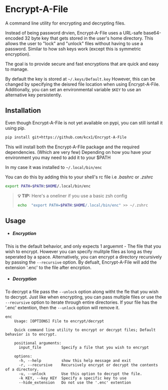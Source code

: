 # Encrypt-A-File
A command line utility for encrypting and decrypting files.

Instead of being password drvien, Encrypt-A-File uses a URL-safe base64-encoded 32 byte key that gets stored in the user's home directory. This allows the user to "lock" and "unlock" files without having to use a password. Similar to how ssh keys work (except this is symmetric encryption). 

The goal is to provide secure and fast encryptions that are quick and easy to manage. 

By default the key is stored at ```~/.keys/Default.key``` However, this can be changed by specifying the deisred file location when using Encrypt-A-File. Additionally, you can set an environmental variable ``` $KEY ``` to use an alternative key persistently. 

## Installation

Even though Encrypt-A-File is not yet available on pypi, you can still isntall it using pip. 

```bash
pip install git+https://github.com/kcx1/Encrypt-A-File
```
This will install both the Encrypt-A-File package and the required dependencies. (Which are very few) Depending on how you have your environment you may need to add it to your $PATH 

In my case it was installed to ``` ~/.local/bin/enc ```

You can do this by adding this to your shell's rc file i.e *.bashrc* or *.zshrc*

```bash
export PATH=$PATH:$HOME/.local/bin/enc
```

> **💡 TIP:** Here's a oneliner if you use a basic zsh config
> ```bash
> echo  "export PATH=$PATH:$HOME/.local/bin/enc" >> ~/.zshrc
> ```



## Usage

- ##### __Encryption__
This is the default behavior, and only expects 1 arguemnt - The file that you wish to encrypt. However you can specify mulitple files as long as they seperated by a space. Alternatively, you can encrypt a directory recursively by passing the ``` --recursive ``` option. By defualt, Encrypt-A-File will add the extension '.enc' to the file after encrption.


- ##### __Decryption__
To decrypt a file pass the ``` --unlock ``` option along witht the fle that you wish to decrypt. Just like when encrypting, you can pass multiple files or use the ``` --recursive ``` option to iterate through entire directories. If your file has the '.enc' extention, then the ``` --unlock ``` option will remove it.
```
enc
    Usage: [OPTIONS] File to encrypt/decrypt

    Quick command line utility to encrypt or decrypt files; Default behavior is to encrypt.

    positional arguments:
      input_file         Specify a file that you wish to encrypt

    options:
      -h, --help         show this help message and exit
      -r, --recursive    Recursively encrypt or decrypt the contents of a directory.
      -u, --unlock       Use this option to decrypt the file.
      -k KEY, --key KEY  Specify a specific key to use
      --hide_extension   Do not use the '.enc' extention

